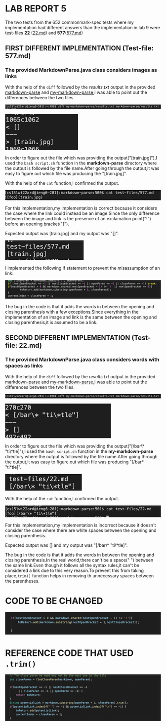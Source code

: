 # LAB REPORT 5

The two tests from the 652 commonmark-spec tests where my implementation had different answers than the implementation in lab 9 were test-files **22** ([22.md](https://github.com/ucsd-cse15l-w22/markdown-parse/blob/main/test-files/22.md)) and **577**([577.md](https://github.com/ucsd-cse15l-w22/markdown-parse/blob/main/test-files/577.md))

## FIRST DIFFERENT IMPLEMENTATION  (Test-file: 577.md)

### The provided MarkdownParse.java class considers images as links

With the help of the `diff` followed by the *results.txt* output in the provided [markdown-parse](https://github.com/ucsd-cse15l-w22/markdown-parse) and [my-markdown-parse](https://github.com/sallada1/markdown-parse),I was able to point out the differences between the two files.

![Image](diff.png)

![Image](trainpic.png)

In order to figure out the file which was providing the 
output("[train.jpg]"),I used the `bash script.sh` function in the **markdown-parse** directory where the output is followed by the file name.After going through the output,it was easy to figure out which file was producing the "[train.jpg]".

With the help of the `cat` function,I confirmed the output.

![Image](cat1.png)

For this implementation,my implementation is correct because it considers the case where the link could instead be an image.Since the only difference between the image and link is the presence of an exclamation point("!") before an opening bracket("[").

Expected output was [train.jpg] and my output was "[]".

![Image](bash577.png)

I implemented the following if statement to prevent the misassumption of an link:

![Image](ImageCode.png)

The bug in the code is that it adds the words in between the opening and closing parenthesis with a few exceptions.Since everything in the implementation of an image and link is the same between the opening and closing parenthesis,it is assumed to be a link.

## SECOND DIFFERENT IMPLEMENTATION  (Test-file: 22.md)

### The provided MarkdownParse.java class considers words with spaces as links

With the help of the `diff` followed by the *results.txt* output in the provided [markdown-parse](https://github.com/ucsd-cse15l-w22/markdown-parse) and [my-markdown-parse](https://github.com/sallada1/markdown-parse),I was able to point out the differences between the two files.

![Image](diff.png)

![Image](wrong.png)

In order to figure out the file which was providing the 
output("[/bar\\* "ti\\*tle]"),I used the `bash script.sh` function in the **my-markdown-parse** directory where the output is followed by the file name.After going through the output,it was easy to figure out which file was producing  "[/bar\* "ti\*tle]".

![Image](bash22.png)

With the help of the `cat` function,I confirmed the output.

![Image](cat2.png)

For this implementation,my implementation is incorrect because it doesn't consider the case where there are white spaces between the opening and closing parenthesis.

Expected output was [] and my output was "[/bar\\* "ti\\*tle]".

The bug in the code is that it adds the words in between the opening and closing parenthesis.In the real world,there can't be a space(" ") between the same link.Even though it follows all the syntax rules,it can't be considered a link due to this very reason.To prevent this from taking place,`trim()` function helps in removing th unnecessary spaces between the parentheses.
# CODE TO BE CHANGED
![Image](Mycode.png)
# REFERENCE CODE THAT USED `.trim()`
![Image](Refcode.png)

